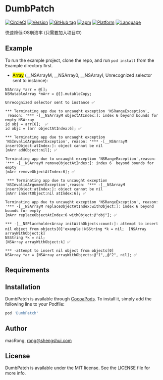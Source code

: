 # DumbPatch

[![CircleCI](https://img.shields.io/circleci/project/github/RedSparr0w/node-csgo-parser.svg?style=plastic)](https://github.com/macRong/DumbPatch)
[![Version](https://img.shields.io/cocoapods/v/DumbPatch.svg?style=flat)](https://github.com/macRong/DumbPatch)
[![GitHub tag](https://img.shields.io/github/tag/expressjs/express.svg?style=plastic)](https://github.com/macRong/DumbPatch)
[![apm](https://img.shields.io/apm/l/vim-mode.svg?style=plastic)](https://github.com/macRong/DumbPatch)
[![Platform](https://img.shields.io/cocoapods/p/DumbPatch.svg?style=flat)](https://github.com/macRong/DumbPatch)
[![Language](https://awesomelinkcounter.herokuapp.com/objc)](https://github.com/macRong/DumbPatch)

快速降低iOS崩溃率 (只需要加入项目中)

## Example

To run the example project, clone the repo, and run `pod install` from the Example directory first.

* <mark>Array</mark> (__NSArrayM, __NSArray0, __NSArrayI, Unrecognized selector sent to instance):

```
NSArray *arr = @[];
NSMutableArray *mArr = @[].mutableCopy;
```
 

```
Unrecognized selector sent to instance ✅

*** Terminating app due to uncaught exception 'NSRangeException',
 reason: '*** -[__NSArrayM objectAtIndex:]: index 6 beyond bounds for empty NSArray
id obj = arr[6];  ✅
id objc = [arr objectAtIndex:6]; ✅

*** Terminating app due to uncaught exception 'NSInvalidArgumentException', reason: '*** -[__NSArrayM insertObject:atIndex:]: object cannot be nil
[mArr addObject:nil]; ✅

Terminating app due to uncaught exception 'NSRangeException',reason: '*** -[__NSArrayM removeObjectAtIndex:]: index 6  beyond bounds for empty
[mArr removeObjectAtIndex:6]; ✅
 
 *** Terminating app due to uncaught exception 'NSInvalidArgumentException',reason: '*** -[__NSArrayM insertObject:atIndex:]: object cannot be nil
[mArr insertObject:nil atIndex:6]; ✅

Terminating app due to uncaught exception 'NSRangeException', reason: '*** -[__NSArrayM replaceObjectAtIndex:withObject:]: index 6 beyond bounds for empty
[mArr replaceObjectAtIndex:6 withObject:@"obj"]; ✅

*** -[__NSPlaceholderArray initWithObjects:count:]: attempt to insert nil object from objects[0]'example：NSString *k = nil;  [NSArray arrayWithObject:k]
NSString *k = nil; 
[NSArray arrayWithObject:k] ✅

*** -attempt to insert nil object from objects[0]
NSArray *ar = [NSArray arrayWithObjects:@"1",,@"2", nil]; ✅

```

## Requirements

## Installation

DumbPatch is available through [CocoaPods](http://cocoapods.org). To install
it, simply add the following line to your Podfile:

```ruby
pod 'DumbPatch'
```

## Author

macRong, rong@shengshui.com

## License

DumbPatch is available under the MIT license. See the LICENSE file for more info.
